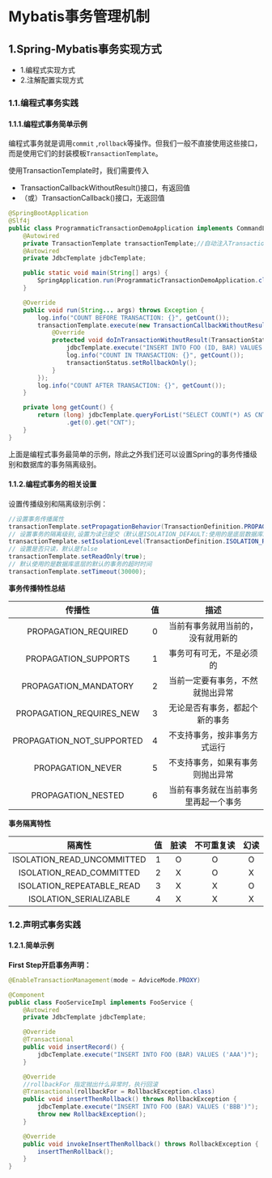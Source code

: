 # Mybatis事务管理机制

## 1.Spring-Mybatis事务实现方式

- 1.编程式实现方式
- 2.注解配置实现方式

### 1.1.编程式事务实践

#### 1.1.1.编程式事务简单示例

编程式事务就是调用``commit`` ,``rollback``等操作。但我们一般不直接使用这些接口，而是使用它们的封装模板``TransactionTemplate``。

使用TransactionTemplate时，我们需要传入

- TransactionCallbackWithoutResult()接口，有返回值
- （或）TransactionCallback()接口，无返回值



```java
@SpringBootApplication
@Slf4j
public class ProgrammaticTransactionDemoApplication implements CommandLineRunner {
	@Autowired
	private TransactionTemplate transactionTemplate;//自动注入TransactionTamplate
	@Autowired
	private JdbcTemplate jdbcTemplate;

	public static void main(String[] args) {
		SpringApplication.run(ProgrammaticTransactionDemoApplication.class, args);
	}

	@Override
	public void run(String... args) throws Exception {
		log.info("COUNT BEFORE TRANSACTION: {}", getCount());
		transactionTemplate.execute(new TransactionCallbackWithoutResult() {
			@Override
			protected void doInTransactionWithoutResult(TransactionStatus transactionStatus) {
				jdbcTemplate.execute("INSERT INTO FOO (ID, BAR) VALUES (1, 'aaa')");
				log.info("COUNT IN TRANSACTION: {}", getCount());
				transactionStatus.setRollbackOnly();
			}
		});
		log.info("COUNT AFTER TRANSACTION: {}", getCount());
	}

	private long getCount() {
		return (long) jdbcTemplate.queryForList("SELECT COUNT(*) AS CNT FROM FOO")
				.get(0).get("CNT");
	}
}


```

上面是编程式事务最简单的示例，除此之外我们还可以设置Spring的事务传播级别和数据库的事务隔离级别。

#### 1.1.2.编程式事务的相关设置

设置传播级别和隔离级别示例：

```java
//设置事务传播属性
transactionTemplate.setPropagationBehavior(TransactionDefinition.PROPAGATION_REQUIRED);
// 设置事务的隔离级别,设置为读已提交（默认是ISOLATION_DEFAULT:使用的是底层数据库的默认的隔离级别）
transactionTemplate.setIsolationLevel(TransactionDefinition.ISOLATION_READ_COMMITTED);
// 设置是否只读，默认是false
transactionTemplate.setReadOnly(true);
// 默认使用的是数据库底层的默认的事务的超时时间
transactionTemplate.setTimeout(30000);
```

**事务传播特性总结**

|          传播性           |  值  |                 描述                 |
| :-----------------------: | :--: | :----------------------------------: |
|   PROPAGATION_REQUIRED    |  0   |  当前有事务就用当前的，没有就用新的  |
|   PROPAGATION_SUPPORTS    |  1   |       事务可有可无，不是必须的       |
|   PROPAGATION_MANDATORY   |  2   |   当前一定要有事务，不然就抛出异常   |
| PROPAGATION_REQUIRES_NEW  |  3   |    无论是否有事务，都起个新的事务    |
| PROPAGATION_NOT_SUPPORTED |  4   |     不支持事务，按非事务方式运行     |
|     PROPAGATION_NEVER     |  5   |   不支持事务，如果有事务则抛出异常   |
|    PROPAGATION_NESTED     |  6   | 当前有事务就在当前事务里再起一个事务 |

**事务隔离特性**

|           隔离性           |  值  | 脏读 | 不可重复读 | 幻读 |
| :------------------------: | :--: | :--: | :--------: | :--: |
| ISOLATION_READ_UNCOMMITTED |  1   |  O   |     O      |  O   |
|  ISOLATION_READ_COMMITTED  |  2   |  X   |     O      |  X   |
| ISOLATION_REPEATABLE_READ  |  3   |  X   |     X      |  O   |
|   ISOLATION_SERIALIZABLE   |  4   |  X   |     X      |  X   |

### 1.2.声明式事务实践

#### 1.2.1.简单示例

**First Step开启事务声明：**

```java
@EnableTransactionManagement(mode = AdviceMode.PROXY)
```

```java
@Component
public class FooServiceImpl implements FooService {
    @Autowired
    private JdbcTemplate jdbcTemplate;

    @Override
    @Transactional
    public void insertRecord() {
        jdbcTemplate.execute("INSERT INTO FOO (BAR) VALUES ('AAA')");
    }

    @Override
    //rollbackFor 指定抛出什么异常时，执行回滚
    @Transactional(rollbackFor = RollbackException.class)
    public void insertThenRollback() throws RollbackException {
        jdbcTemplate.execute("INSERT INTO FOO (BAR) VALUES ('BBB')");
        throw new RollbackException();
    }

    @Override
    public void invokeInsertThenRollback() throws RollbackException {
        insertThenRollback();
    }
}
```

